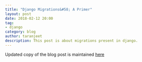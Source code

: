 ```yaml
---
title: "Django Migrations&#58; A Primer"
layout: post
date: 2018-02-12 20:00
tag:
- django
category: blog
author: taranjeet
description: This post is about migrations present in django.
---
```


Updated copy of the blog post is maintained [here](https://medium.com/all-about-django/django-migrations-a-primer-35b0f7b87062)
